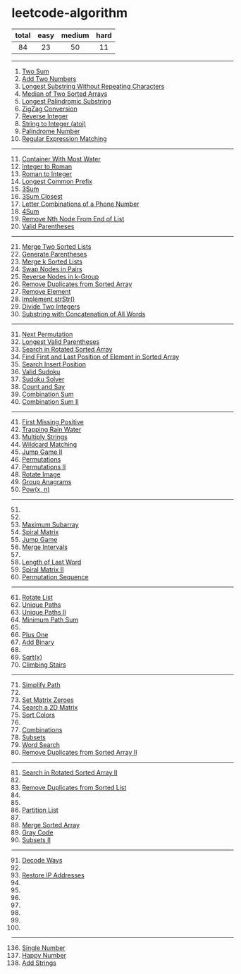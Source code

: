 [comment]:超链接的加入方式：[tag](url)
[comment]:分割线的加入方式：----

# leetcode-algorithm
|total|easy|medium|hard|
|:---:|:---:|:---:|:---:|
|84|23|50|11|
----
1. [Two Sum](https://github.com/assassint2017/leetcode-algorithm/tree/master/Two%20Sum)
2. [Add Two Numbers](https://github.com/assassint2017/leetcode-algorithm/tree/master/Add%20Two%20Numbers)
3. [Longest Substring Without Repeating Characters](https://github.com/assassint2017/leetcode-algorithm/tree/master/Longest%20Substring%20Without%20Repeating%20Characters)  
4. [Median of Two Sorted Arrays](https://github.com/assassint2017/leetcode-algorithm/tree/master/Median%20of%20Two%20Sorted%20Arrays)  
5. [Longest Palindromic Substring](https://github.com/assassint2017/leetcode-algorithm/tree/master/Longest%20Palindromic%20Substring)  
6. [ZigZag Conversion](https://github.com/assassint2017/leetcode-algorithm/tree/master/ZigZag%20Conversion)  
7. [Reverse Integer](https://github.com/assassint2017/leetcode-algorithm/tree/master/Reverse%20Integer)  
8. [String to Integer (atoi)](https://github.com/assassint2017/leetcode-algorithm/tree/master/String%20to%20Integer%20(atoi))  
9. [Palindrome Number](https://github.com/assassint2017/leetcode-algorithm/tree/master/Palindrome%20Number)  
10. [Regular Expression Matching](https://github.com/assassint2017/leetcode-algorithm/tree/master/Regular%20Expression%20Matching)  
----
11. [Container With Most Water](https://github.com/assassint2017/leetcode-algorithm/tree/master/Container%20With%20Most%20Water)
12. [Integer to Roman](https://github.com/assassint2017/leetcode-algorithm/tree/master/Integer%20to%20Roman)
13. [Roman to Integer](https://github.com/assassint2017/leetcode-algorithm/tree/master/Roman%20to%20Integer)
14. [Longest Common Prefix](https://github.com/assassint2017/leetcode-algorithm/tree/master/Longest%20Common%20Prefix)
15. [3Sum](https://github.com/assassint2017/leetcode-algorithm/tree/master/3Sum)
16. [3Sum Closest](https://github.com/assassint2017/leetcode-algorithm/tree/master/3Sum%20Closest)
17. [Letter Combinations of a Phone Number](https://github.com/assassint2017/leetcode-algorithm/tree/master/Letter%20Combinations%20of%20a%20Phone%20Number)
18. [4Sum](https://github.com/assassint2017/leetcode-algorithm/tree/master/4Sum)
19. [Remove Nth Node From End of List](https://github.com/assassint2017/leetcode-algorithm/tree/master/Remove%20Nth%20Node%20From%20End%20of%20List)
20. [Valid Parentheses](https://github.com/assassint2017/leetcode-algorithm/tree/master/Valid%20Parentheses)
----
21. [Merge Two Sorted Lists](https://github.com/assassint2017/leetcode-algorithm/tree/master/Merge%20Two%20Sorted%20Lists)
22. [Generate Parentheses](https://github.com/assassint2017/leetcode-algorithm/tree/master/Generate%20Parentheses)
23. [Merge k Sorted Lists]()
24. [Swap Nodes in Pairs]()
25. [Reverse Nodes in k-Group]()
26. [Remove Duplicates from Sorted Array](https://github.com/assassint2017/leetcode-algorithm/tree/master/Remove%20Duplicates%20from%20Sorted%20Array)
27. [Remove Element](https://github.com/assassint2017/leetcode-algorithm/tree/master/Remove%20Element)
28. [Implement strStr()](https://github.com/assassint2017/leetcode-algorithm/tree/master/Implement%20strStr())
29. [Divide Two Integers](https://github.com/assassint2017/leetcode-algorithm/tree/master/Divide%20Two%20Integers)
30. [Substring with Concatenation of All Words]()
----
31. [Next Permutation](https://github.com/assassint2017/leetcode-algorithm/tree/master/Next%20Permutation)
32. [Longest Valid Parentheses]()
33. [Search in Rotated Sorted Array](https://github.com/assassint2017/leetcode-algorithm/tree/master/Search%20in%20Rotated%20Sorted%20Array)
34. [Find First and Last Position of Element in Sorted Array]()
35. [Search Insert Position](https://github.com/assassint2017/leetcode-algorithm/tree/master/Search%20Insert%20Position)
36. [Valid Sudoku](https://github.com/assassint2017/leetcode-algorithm/tree/master/Valid%20Sudoku)
37. [Sudoku Solver]()
38. [Count and Say](https://github.com/assassint2017/leetcode-algorithm/tree/master/Count%20and%20Say)
39. [Combination Sum](https://github.com/assassint2017/leetcode-algorithm/tree/master/Combination%20Sum)
40. [Combination Sum II](https://github.com/assassint2017/leetcode-algorithm/tree/master/Combination%20Sum%20II)
----
41. [First Missing Positive]()
42. [Trapping Rain Water](https://github.com/assassint2017/leetcode-algorithm/tree/master/Trapping%20Rain%20Water)
43. [Multiply Strings]()
44. [Wildcard Matching](https://github.com/assassint2017/leetcode-algorithm/tree/master/Wildcard%20Matching)
45. [Jump Game II](https://github.com/assassint2017/leetcode-algorithm/tree/master/Jump%20Game%20II)
46. [Permutations](https://github.com/assassint2017/leetcode-algorithm/tree/master/Permutations)
47. [Permutations II](https://github.com/assassint2017/leetcode-algorithm/tree/master/Permutations%20II)
48. [Rotate Image](https://github.com/assassint2017/leetcode-algorithm/tree/master/Rotate%20Image)
49. [Group Anagrams]()
50. [Pow(x, n)](https://github.com/assassint2017/leetcode-algorithm/tree/master/Pow(x%2C%20n))
----
51. []()
52. []()
53. [Maximum Subarray]()
54. [Spiral Matrix](https://github.com/assassint2017/leetcode-algorithm/tree/master/Spiral%20Matrix)
55. [Jump Game](https://github.com/assassint2017/leetcode-algorithm/tree/master/Jump%20Game)
56. [Merge Intervals]()
57. []()
58. [Length of Last Word]()
59. [Spiral Matrix II](https://github.com/assassint2017/leetcode-algorithm/tree/master/Spiral%20Matrix%20II)
60. [Permutation Sequence]()
----
61. [Rotate List]()
62. [Unique Paths](https://github.com/assassint2017/leetcode-algorithm/tree/master/Unique%20Paths)
63. [Unique Paths II]()
64. [Minimum Path Sum]()
65. []()
66. [Plus One](https://github.com/assassint2017/leetcode-algorithm/tree/master/Plus%20One)
67. [Add Binary](https://github.com/assassint2017/leetcode-algorithm/tree/master/Add%20Binary)
68. []()
69. [Sqrt(x)](https://github.com/assassint2017/leetcode-algorithm/tree/master/Sqrt(x))
70. [Climbing Stairs](https://github.com/assassint2017/leetcode-algorithm/tree/master/Climbing%20Stairs)
----
71. [Simplify Path](https://github.com/assassint2017/leetcode-algorithm/tree/master/Simplify%20Path)
72. []()
73. [Set Matrix Zeroes]()
74. [Search a 2D Matrix]()
75. [Sort Colors]()
76. []()
77. [Combinations]()
78. [Subsets]()
79. [Word Search]()
80. [Remove Duplicates from Sorted Array II]()
----
81. [Search in Rotated Sorted Array II](https://github.com/assassint2017/leetcode-algorithm/tree/master/Search%20in%20Rotated%20Sorted%20Array%20II)
82. []()
83. [Remove Duplicates from Sorted List]()
84. []()
85. []()
86. [Partition List]()
87. []()
88. [Merge Sorted Array]()
89. [Gray Code]()
90. [Subsets II]()
----
91. [Decode Ways]()
92. []()
93. [Restore IP Addresses]()
94. []()
95. []()
96. []()
97. []()
98. []()
99. []()
100. []()
----
136. [Single Number](https://github.com/assassint2017/leetcode-algorithm/tree/master/Single%20Number)
202. [Happy Number](https://github.com/assassint2017/leetcode-algorithm/tree/master/Happy%20Number)
415. [Add Strings](https://github.com/assassint2017/leetcode-algorithm/tree/master/Add%20Strings)
